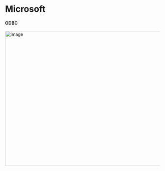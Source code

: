 # Microsoft

#### ODBC
<img width="594" height="439" alt="image" src="https://github.com/user-attachments/assets/eb98616f-317d-4128-b370-20b70d581fad" />
